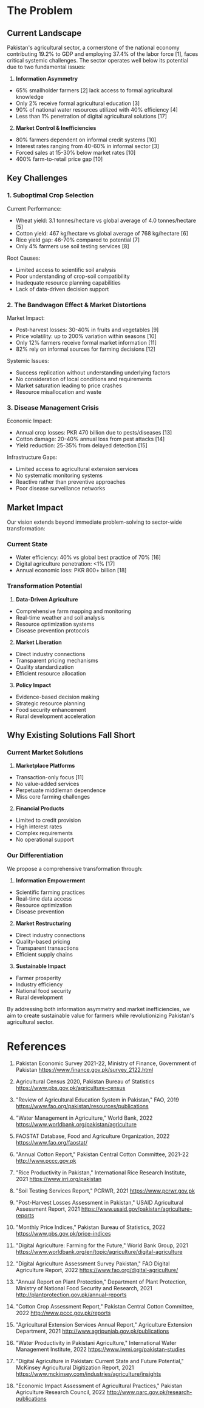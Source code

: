 # The Problem

## Current Landscape

Pakistan's agricultural sector, a cornerstone of the national economy contributing 19.2% to GDP and employing 37.4% of the labor force [1], faces critical systemic challenges. The sector operates well below its potential due to two fundamental issues:

1. **Information Asymmetry**
- 65% smallholder farmers [2] lack access to formal agricultural knowledge
- Only 2% receive formal agricultural education [3]
- 90% of national water resources utilized with 40% efficiency [4]
- Less than 1% penetration of digital agricultural solutions [17]

2. **Market Control & Inefficiencies**
- 80% farmers dependent on informal credit systems [10]
- Interest rates ranging from 40-60% in informal sector [3]
- Forced sales at 15-30% below market rates [10]
- 400% farm-to-retail price gap [10]

## Key Challenges

### 1. Suboptimal Crop Selection
Current Performance:
- Wheat yield: 3.1 tonnes/hectare vs global average of 4.0 tonnes/hectare [5]
- Cotton yield: 467 kg/hectare vs global average of 768 kg/hectare [6]
- Rice yield gap: 46-70% compared to potential [7]
- Only 4% farmers use soil testing services [8]

Root Causes:
- Limited access to scientific soil analysis
- Poor understanding of crop-soil compatibility
- Inadequate resource planning capabilities
- Lack of data-driven decision support

### 2. The Bandwagon Effect & Market Distortions

Market Impact:
- Post-harvest losses: 30-40% in fruits and vegetables [9]
- Price volatility: up to 200% variation within seasons [10]
- Only 12% farmers receive formal market information [11]
- 82% rely on informal sources for farming decisions [12]

Systemic Issues:
- Success replication without understanding underlying factors
- No consideration of local conditions and requirements
- Market saturation leading to price crashes
- Resource misallocation and waste

### 3. Disease Management Crisis

Economic Impact:
- Annual crop losses: PKR 470 billion due to pests/diseases [13]
- Cotton damage: 20-40% annual loss from pest attacks [14]
- Yield reduction: 25-35% from delayed detection [15]

Infrastructure Gaps:
- Limited access to agricultural extension services
- No systematic monitoring systems
- Reactive rather than preventive approaches
- Poor disease surveillance networks

## Market Impact

Our vision extends beyond immediate problem-solving to sector-wide transformation:

### Current State
- Water efficiency: 40% vs global best practice of 70% [16]
- Digital agriculture penetration: <1% [17]
- Annual economic loss: PKR 800+ billion [18]

### Transformation Potential

1. **Data-Driven Agriculture**
- Comprehensive farm mapping and monitoring
- Real-time weather and soil analysis
- Resource optimization systems
- Disease prevention protocols

2. **Market Liberation**
- Direct industry connections
- Transparent pricing mechanisms
- Quality standardization
- Efficient resource allocation

3. **Policy Impact**
- Evidence-based decision making
- Strategic resource planning
- Food security enhancement
- Rural development acceleration

## Why Existing Solutions Fall Short

### Current Market Solutions

1. **Marketplace Platforms**
- Transaction-only focus [11]
- No value-added services
- Perpetuate middleman dependence
- Miss core farming challenges

2. **Financial Products**
- Limited to credit provision
- High interest rates
- Complex requirements
- No operational support

### Our Differentiation

We propose a comprehensive transformation through:
1. **Information Empowerment**
- Scientific farming practices
- Real-time data access
- Resource optimization
- Disease prevention

2. **Market Restructuring**
- Direct industry connections
- Quality-based pricing
- Transparent transactions
- Efficient supply chains

3. **Sustainable Impact**
- Farmer prosperity
- Industry efficiency
- National food security
- Rural development

By addressing both information asymmetry and market inefficiencies, we aim to create sustainable value for farmers while revolutionizing Pakistan's agricultural sector.


# References

1. Pakistan Economic Survey 2021-22, Ministry of Finance, Government of Pakistan
   https://www.finance.gov.pk/survey_2122.html

2. Agricultural Census 2020, Pakistan Bureau of Statistics
   https://www.pbs.gov.pk/agriculture-census

3. "Review of Agricultural Education System in Pakistan," FAO, 2019
   https://www.fao.org/pakistan/resources/publications

4. "Water Management in Agriculture," World Bank, 2022
   https://www.worldbank.org/pakistan/agriculture

5. FAOSTAT Database, Food and Agriculture Organization, 2022
   https://www.fao.org/faostat/

6. "Annual Cotton Report," Pakistan Central Cotton Committee, 2021-22
   http://www.pccc.gov.pk

7. "Rice Productivity in Pakistan," International Rice Research Institute, 2021
   https://www.irri.org/pakistan

8. "Soil Testing Services Report," PCRWR, 2021
   https://www.pcrwr.gov.pk

9. "Post-Harvest Losses Assessment in Pakistan," USAID Agricultural Assessment Report, 2021
   https://www.usaid.gov/pakistan/agriculture-reports

10. "Monthly Price Indices," Pakistan Bureau of Statistics, 2022
    https://www.pbs.gov.pk/price-indices

11. "Digital Agriculture: Farming for the Future," World Bank Group, 2021
    https://www.worldbank.org/en/topic/agriculture/digital-agriculture

12. "Digital Agriculture Assessment Survey Pakistan," FAO Digital Agriculture Report, 2022
    https://www.fao.org/digital-agriculture/

13. "Annual Report on Plant Protection," Department of Plant Protection, Ministry of National Food Security and Research, 2021
    http://plantprotection.gov.pk/annual-reports

14. "Cotton Crop Assessment Report," Pakistan Central Cotton Committee, 2022
    http://www.pccc.gov.pk/reports

15. "Agricultural Extension Services Annual Report," Agriculture Extension Department, 2021
    http://www.agripunjab.gov.pk/publications

16. "Water Productivity in Pakistani Agriculture," International Water Management Institute, 2022
    https://www.iwmi.org/pakistan-studies

17. "Digital Agriculture in Pakistan: Current State and Future Potential," McKinsey Agricultural Digitization Report, 2021
    https://www.mckinsey.com/industries/agriculture/insights

18. "Economic Impact Assessment of Agricultural Practices," Pakistan Agriculture Research Council, 2022
    http://www.parc.gov.pk/research-publications
